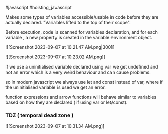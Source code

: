 #javascript 
#hoisting_javascript

Makes some types of variables accessible/usable in code before they are actually declared. "Variables lifted to the top of their scope".

Before execution, code is scanned for variables declaration, and for each variable , a new property is created in the variable environment object.

![[Screenshot 2023-09-07 at 10.21.47 AM.png|300]]

![[Screenshot 2023-09-07 at 10.23.02 AM.png]]

if we use a uninitialised variable declared using var we get undefined and not an error which is a very weird behaviour and can cause problems.

so in modern javascript we always use let and const instead of var, where if the uninitialised variable is used we get an error. 

function expressions and arrow functions will behave similar to variables based on how they are declared ( if using var or let/const).

### TDZ ( temporal dead zone )

![[Screenshot 2023-09-07 at 10.31.34 AM.png]]





